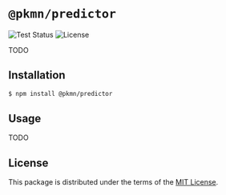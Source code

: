 # `@pkmn/predictor`

![Test Status](https://github.com/pkmn/EPOke/workflows/Tests/badge.svg)
![License](https://img.shields.io/badge/License-MIT-blue.svg)

TODO

## Installation

```sh
$ npm install @pkmn/predictor
```

## Usage

TODO

## License

This package is distributed under the terms of the [MIT License](LICENSE).
